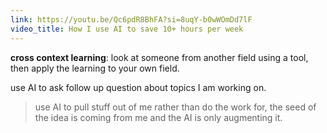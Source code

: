 ```yaml
---
link: https://youtu.be/Qc6pdR8BhFA?si=8uqY-b0wWOmDd7lF
video_title: How I use AI to save 10+ hours per week
---
```

**cross context learning**: look at someone from another field using a tool, then apply the learning to your own field.  

use AI to ask follow up question about topics I am working on.

> use AI to pull stuff out of me rather than do the work for, the seed of the idea is coming from me and the AI is only augmenting it.

